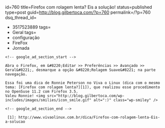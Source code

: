 id=760
title=Firefox com rolagem lenta? Eis a solução!
status=published
type=post
guid=http://blog.gilbertoca.com/?p=760
permalink=/?p=760
dsq_thread_id=
  - 3517523889
tags=
  - Geral
tags=
  - configuração
  - FireFox
  - Jornada
~~~~~~
<!-- google_ad_section_start -->

Abra o Firefox, em &#8220;Editar >> Preferências >> Avançado >> Geral&#8221;, desmarque a opção &#8220;Rolagem Suave&#8221; na parte navegação.

Essa foi uma dica de Ronnie Peterson no Viva o Linux (dica com o mesmo tema: [Firefox com rolagem lenta?][1]), que realizou esse procedimento no OpenSuse 11.2 com Firefox 3.5.  
Valeu Ronnie! <img src="http://blog.gilbertoca.com/wp-includes/images/smilies/icon_smile.gif" alt=":)" class="wp-smiley" /> 

<!-- google_ad_section_end -->

 [1]: http://www.vivaolinux.com.br/dica/Firefox-com-rolagem-lenta-Eis-a-solucao